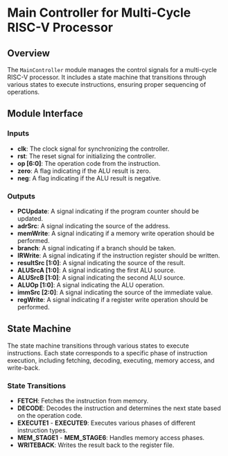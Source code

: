 # Main Controller for Multi-Cycle RISC-V Processor

## Overview

The `MainController` module manages the control signals for a multi-cycle RISC-V processor. It includes a state machine that transitions through various states to execute instructions, ensuring proper sequencing of operations.

## Module Interface

### Inputs

- **clk**: The clock signal for synchronizing the controller.
- **rst**: The reset signal for initializing the controller.
- **op [6:0]**: The operation code from the instruction.
- **zero**: A flag indicating if the ALU result is zero.
- **neg**: A flag indicating if the ALU result is negative.

### Outputs

- **PCUpdate**: A signal indicating if the program counter should be updated.
- **adrSrc**: A signal indicating the source of the address.
- **memWrite**: A signal indicating if a memory write operation should be performed.
- **branch**: A signal indicating if a branch should be taken.
- **IRWrite**: A signal indicating if the instruction register should be written.
- **resultSrc [1:0]**: A signal indicating the source of the result.
- **ALUSrcA [1:0]**: A signal indicating the first ALU source.
- **ALUSrcB [1:0]**: A signal indicating the second ALU source.
- **ALUOp [1:0]**: A signal indicating the ALU operation.
- **immSrc [2:0]**: A signal indicating the source of the immediate value.
- **regWrite**: A signal indicating if a register write operation should be performed.

## State Machine

The state machine transitions through various states to execute instructions. Each state corresponds to a specific phase of instruction execution, including fetching, decoding, executing, memory access, and write-back.

### State Transitions

- **FETCH**: Fetches the instruction from memory.
- **DECODE**: Decodes the instruction and determines the next state based on the operation code.
- **EXECUTE1** - **EXECUTE9**: Executes various phases of different instruction types.
- **MEM_STAGE1** - **MEM_STAGE6**: Handles memory access phases.
- **WRITEBACK**: Writes the result back to the register file.
